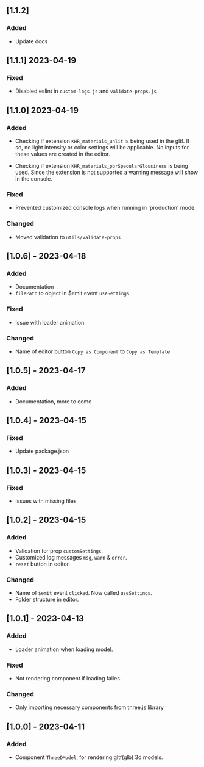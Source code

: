 ## [1.1.2]

### Added

- Update docs

## [1.1.1] 2023-04-19

### Fixed

- Disabled eslint in `custom-logs.js` and `validate-props.js`

## [1.1.0] 2023-04-19

### Added

- Checking if extension `KHR_materials_unlit` is being used in the gltf.
  If so, no light intensity or color settings will be applicable.
  No inputs for these values are created in the editor.

- Checking if extension `KHR_materials_pbrSpecularGlossiness` is being used.
  Since the extension is not supported a warning message will show in the console.

### Fixed

- Prevented customized console logs when running in 'production' mode.

### Changed

- Moved validation to `utils/validate-props`

## [1.0.6] - 2023-04-18

### Added

- Documentation
- `filePath` to object in $emit event `useSettings`

### Fixed

- Issue with loader animation

### Changed

- Name of editor button `Copy as Component` to `Copy as Template`

## [1.0.5] - 2023-04-17

### Added

- Documentation, more to come

## [1.0.4] - 2023-04-15

### Fixed

- Update package.json

## [1.0.3] - 2023-04-15

### Fixed

- Issues with missing files

## [1.0.2] - 2023-04-15

### Added

- Validation for prop `customSettings`.
- Customized log messages `msg`, `warn` & `error`.
- `reset` button in editor.

### Changed

- Name of `$emit` event `clicked`. Now called `useSettings`.
- Folder structure in editor.

## [1.0.1] - 2023-04-13

### Added

- Loader animation when loading model.

### Fixed

- Not rendering component if loading failes.

### Changed

- Only importing necessary components from three.js library

## [1.0.0] - 2023-04-11

### Added

- Component `ThreeDModel`, for rendering gltf(glb) 3d models.

<!--
Template

### Added

### Fixed

### Changed

### Deprecated

### Removed

-->
